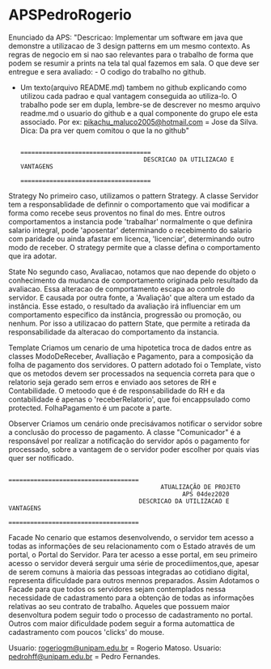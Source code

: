 # APSPedroRogerio

Enunciado da APS:
"Descricao:
Implementar um software em java que demonstre a utilizacao de 3 design patterns em um mesmo contexto.
 As regras de negocio em si nao sao relevantes para o trabalho de forma que podem se resumir a prints na tela
 tal qual fazemos em sala. O que deve ser entregue e sera avaliado: - O codigo do trabalho no github. 
- Um texto(arquivo README.md) tambem no github explicando como utilizou cada padrao e qual vantagem conseguida
 ao utiliza-lo. O trabalho pode ser em dupla, lembre-se de descrever no mesmo arquivo readme.md o usuario do
 github e a qual componente do grupo ele esta associado. Por ex: pikachu_maluco2005@hotmail.com = Jose da Silva.
 Dica: Da pra ver quem comitou o que la no github"

                                        ====================================
                                        DESCRICAO DA UTILIZACAO E VANTAGENS
                                        ====================================
Strategy
No primeiro caso, utilizamos o pattern Strategy. A  classe Servidor tem a responsablidade de definnir o comportamento
que vai modificar a forma como recebe seus proventos no final do mes. Entre outros comportamentos a instancia pode 'trabalhar'
normalmente o que definira salario integral, pode 'aposentar' determinando o recebimento  do salario com paridade ou ainda afastar
em licenca, 'licenciar', determinando outro modo de receber. O strategy permite que a classe defina o comportamento que ira adotar.

State
No segundo caso, Avaliacao, notamos que nao depende do objeto  o conhecimento da mudanca de comportamento originada pelo resultado
da avaliacao. Essa alteracao de comportamento escapa ao controle do servidor. E causada por outra fonte, a 'Avaliação' que
altera um estado da instância. Esse estado, o resultado da avaliação irá influenciar em um comportamento especifico da instância,
progressão ou promoção, ou nenhum. Por isso a utilizacao do pattern State, que permite a retirada da responsabilidade da alteracao
do comportamento da instancia.

Template
Criamos um cenario de uma hipotetica troca de dados entre as classes ModoDeReceber, Avalliação e Pagamento, para a composição da
folha de pagamento dos servidores. O pattern adotado foi o Template, visto que os metodos devem ser processados na sequencia correta 
para que o relatorio seja gerado sem erros e enviado aos setores de RH e Contabilidade. O metoodo que é de responsabilidade do RH e 
da contabilidade é  apenas o 'receberRelatorio', que foi encappsulado como protected. FolhaPagamento é um pacote a parte.

Observer
Criamos um cenário onde precisávamos notificar o servidor sobre a conclusão do processo de pagamento. A classe "Comunicador" é a responsável 
por realizar a notificação do servidor após o pagamento for processado, sobre a vantagem de o servidor poder escolher por
quais vias quer ser notificado.

                                       ====================================
                                              ATUALIZAÇÃO DE PROJETO
                                                    APS 04dez2020
                                        DESCRICAO DA UTILIZACAO E VANTAGENS
                                        ====================================

Facade
No cenario que estamos desenvolvendo, o servidor tem acesso a todas as informações de seu relacionamento com o Estado através de um portal,
o Portal do Servidor. Para ter acesso a esse portal, em seu primeiro acesso o servidor deverá serguir uma série de procediimentos,que, apesar 
de serem comuns à maioria das pessoas integradas ao cotidiano digital, representa dificuldade para outros mennos preparados. Assim Adotamos o Facade
para que todos os servidores sejam contemplados nessa necessidade de cadastramento para a obtenção de todas as informações relativas ao seu contrato
de trabalho. Aqueles que possuem maior desenvoltura podem seguir todo o processo de cadastramento no portal. Outros com maior dificuldade podem seguir
a forma automattica de cadastramento com poucos 'clicks' do mouse.


Usuario: rogeriogm@unipam.edu.br = Rogerio Matoso.
Usuario: pedrohff@unipam.edu.br = Pedro Fernandes.
